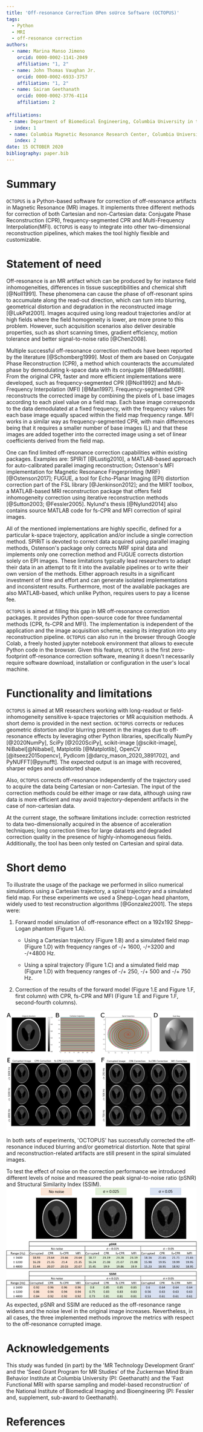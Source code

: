 ```yaml
---
title: 'Off-resonance CorrecTion OPen soUrce Software (OCTOPUS)'
tags:
  - Python
  - MRI
  - off-resonance correction
authors:
  - name: Marina Manso Jimeno
    orcid: 0000-0002-1141-2049
    affiliation: "1, 2"
  - name: John Thomas Vaughan Jr.
    orcid: 0000-0002-6933-3757
    affiliation: "1, 2"
  - name: Sairam Geethanath
    orcid: 0000-0002-3776-4114
    affiliation: 2

affiliations:
 - name: Department of Biomedical Engineering, Columbia University in the City of New York, USA
   index: 1
 - name: Columbia Magnetic Resonance Research Center, Columbia University in the City of New York, USA
   index: 2
date: 15 OCTOBER 2020
bibliography: paper.bib
---
```


# Summary

`OCTOPUS` is a Python-based software for correction of off-resonance
artifacts in Magnetic Resonance (MR) images. It implements three different
methods for correction of both Cartesian and non-Cartesian data: Conjugate Phase Reconstruction (CPR), 
frequency-segmented CPR and Multi-Frequency Interpolation(MFI). `OCTOPUS` is easy to integrate into other two-dimensional reconstruction pipelines, which makes the tool highly flexible 
and customizable.

# Statement of need

Off-resonance is an MR artifact which can be produced by for instance field inhomogeneities, differences in tissue 
susceptibilities and chemical shift [@Noll1991]. These phenomena can cause the phase of off-resonant spins to accumulate along the
read-out direction, which can turn into blurring, geometrical distortion
and degradation in the reconstructed image [@LukPat2001]. Images
acquired using long readout trajectories and/or at high fields where the
field homogeneity is lower, are more prone to this problem. However,
such acquisition scenarios also deliver desirable properties, such as
short scanning times, gradient efficiency, motion tolerance and better
signal-to-noise ratio [@Chen2008].

Multiple successful off-resonance correction methods have been reported
by the literature [@Schomberg1999]. Most of them are based on Conjugate
Phase Reconstruction (CPR), a method which counteracts the accumulated
phase by demodulating k-space data with its conjugate [@Maeda1988]. From
the original CPR, faster and more efficient implementations were
developed, such as frequency-segmented CPR [@Noll1992] and
Multi-Frequency Interpolation (MFI) [@Man1997]. Frequency-segmented CPR reconstructs 
the corrected image by combining the pixels of L base images according to each pixel value on a field map. Each base image corresponds to the data demodulated at a fixed frequency, with 
the frequency values for each base image equally spaced within the field map frequency range.
MFI  works in a similar way as frequency-segmented CPR, with main differences being that it 
requires a smaller number of base images (L) and that these images are added together into the corrected image using a set of
linear coefficients derived from the field map. 

One can find limited off-resonance correction capabilities within
existing packages. Examples are: SPIRiT [@Lustig2010], a MATLAB-based
approach for auto-calibrated parallel imaging reconstruction; Ostenson's
MFI implementation for Magnetic Resonance Fingerprinting (MRF)
[@Ostenson2017]; FUGUE, a tool for Echo-Planar Imaging (EPI) distortion
correction part of the FSL library [@Jenkinson2012]; and the MIRT
toolbox, a MATLAB-based MRI reconstruction package that offers field
inhomogeneity correction using iterative reconstruction
methods [@Sutton2003; @Fessler2005]. Nylund's thesis [@Nylund2014] also
contains source MATLAB code for fs-CPR and MFI correction of spiral
images.

All of the mentioned implementations are highly specific, defined for a
particular k-space trajectory, application and/or include a single
correction method. SPIRiT is devoted to correct data acquired using 
parallel imaging methods, Ostenson's package only corrects MRF spiral data and implements 
only one correction method and FUGUE corrects distortion solely on EPI images. These limitations typically lead researchers to
adapt their data in an attempt to fit it into the available pipelines
or to write their own version of the methods. Either approach results in
a significant investment of time and effort and can generate isolated
implementations and inconsistent results. Furthermore, most of the
available packages are also MATLAB-based, which unlike Python, requires users to pay a license fee.

`OCTOPUS` is aimed at filling this gap in MR off-resonance correction packages. It provides
Python open-source code for three fundamental methods (CPR, fs-CPR and
MFI). The implementation is independent of the application and the image
acquisition scheme, easing its integration into any reconstruction
pipeline. `OCTOPUS` can also run in the browser through Google Colab, a freely hosted jupyter notebook environment that allows to execute Python code in the browser.
Given this feature, `OCTOPUS` is the first zero-footprint off-resonance
correction software, meaning it doesn't necessarily require software download, installation or configuration in the user's local machine.

# Functionality and limitations
`OCTOPUS` is aimed at MR researchers working with long-readout or field-inhomogeneity sensitive k-space trajectories or 
MR acquisition methods. A short demo is provided in the next section. `OCTOPUS` corrects or reduces geometric distortion and/or blurring present in the images due to off-resonance effects by 
leveraging other Python libraries, specifically NumPy [@2020NumPy], SciPy [@2020SciPy], scikit-image [@scikit-image], 
NiBabel[@Nibabel], Matplotlib [@Matplotlib], OpenCV [@itseez2015opencv], Pydicom [@darcy_mason_2020_3891702], and PyNUFFT[@pynufft]. 
The expected output is an image with recovered, sharper edges and undistorted shape.

Also, `OCTOPUS` corrects off-resonance independently of the trajectory used to acquire the data being Cartesian or non-Cartesian. 
The input of the correction methods could be either image or raw data, although using raw data is more efficient
and may avoid trajectory-dependent artifacts in the case of non-cartesian data.

At the current stage, the software limitations include: correction restricted to data two-dimensionally acquired in the absence of 
acceleration techniques; long correction times for large datasets and degraded correction quality in the presence of highly-inhomogeneous
fields. Additionally, the tool has been only tested on Cartesian and spiral data.

# Short demo
To illustrate the usage of the package we performed in silico numerical
simulations using a Cartesian trajectory, a spiral trajectory and a
simulated field map. For these experiments we used a Shepp-Logan head phantom, widely used
to test reconstruction algorithms [@Gonzalez2001].  The steps were:

1. Forward model simulation of off-resonance effect on a 192x192
   Shepp-Logan phantom (Figure 1.A).

   + Using a Cartesian trajectory (Figure 1.B) and a simulated field map
     (Figure 1.D) with frequency ranges of -/+ 1600, -/+3200 and -/+4800
     Hz.

   + Using a spiral trajectory (Figure 1.C) and a simulated field map
     (Figure 1.D) with frequency ranges of -/+ 250, -/+ 500 and -/+ 750
     Hz.

2. Correction of the results of the forward model (Figure 1.E and Figure
   1.F, first column) with CPR, fs-CPR and MFI (Figure 1.E and Figure
   1.F, second-fourth columns).

![Figure 1: A) Shepp-Logan phantom image (192x192). B) Cartesian k-space trajectory. C) Spiral k-space trajectory. D) Simulated field map (192x192). E) Cartesian experiment results. F) Spiral experiment results.](JOSS_figs/FIG1_3_copy.png)

In both sets of experiments, 'OCTOPUS' has successfully corrected the
off-resonance induced blurring and/or geometrical distortion. Note that
spiral and reconstruction-related artifacts are still present in the
spiral simulated images.

To test the effect of noise on the correction performance we introduced different levels of noise and measured the peak signal-to-noise ratio (pSNR) and Structural Similarity Index (SSIM).
![Effect of different noise leves on OCTOPUS correction performance measured using pSNR and SSIM.](JOSS_figs/noise_sim.png)
As expected, pSNR and SSIM are reduced as the off-resonance range widens and the noise level in the original image increases. Nevertheless, in all cases, the three implemented methods improve the metrics with respect to the off-resonance corrupted image.


# Acknowledgements

This study was funded (in part) by the 'MR Technology Development Grant'
and the 'Seed Grant Program for MR Studies' of the Zuckerman Mind Brain
Behavior Institute at Columbia University (PI: Geethanath) and the 'Fast
Functional MRI with sparse sampling and model-based reconstruction' of
the National Institute of Biomedical Imaging and Bioengineering (PI:
Fessler and, supplement, sub-award to Geethanath).

# References

